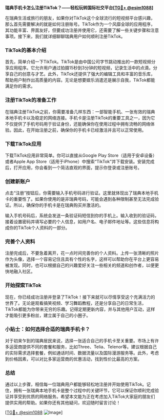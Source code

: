 **瑞典手机卡怎么注册TikTok？——轻松玩转国际社交平台[[TG💪+ @esim1088](https://t.me/s/esim1088)]**

在瑞典生活或旅行的朋友，如果你对TikTok这个全球流行的短视频平台感兴趣，那么首先需要解决的就是如何注册账号。TikTok作为一个风靡全球的应用程序，其功能丰富、界面友好，但要成功注册并使用它，还需要了解一些关键步骤和注意事项。接下来，我们就详细聊聊瑞典用户如何顺利注册TikTok。

### TikTok的基本介绍

首先，简单介绍一下TikTok。TikTok是由中国公司字节跳动推出的一款短视频分享应用程序。它允许用户通过拍摄15秒到3分钟的短视频，记录生活中的点滴，分享自己的创意与才艺。此外，TikTok还提供了强大的编辑工具和丰富的音乐库，帮助用户制作出高质量的内容。无论是想要娱乐消遣还是展示自我，TikTok都能满足你的需求。

### 注册TikTok的准备工作

在瑞典注册TikTok之前，你需要准备几样东西：一部智能手机、一张有效的瑞典本地手机卡以及稳定的网络连接。手机卡是注册TikTok的重要工具之一，因为它不仅提供了手机号码用于验证身份，还能确保你在使用过程中拥有流畅的网络体验。因此，在开始注册之前，确保你的手机卡已经激活并且可以正常使用。

### 下载TikTok应用

下载TikTok应用非常简单。你可以直接从Google Play Store（适用于安卓设备）或者Apple App Store（适用于iPhone）中搜索“TikTok”并下载安装。安装完成后，打开应用，你会看到一个简洁直观的界面，提示你登录或注册账号。

### 创建新账户

点击“注册”按钮后，你需要输入手机号码进行验证。这里就体现出了瑞典本地手机卡的重要性了。如果你使用的是非瑞典号码，可能会遇到各种限制甚至无法完成验证。所以，确保你的手机卡是在瑞典购买并激活的。

输入手机号码后，系统会发送一条验证码短信到你的手机上。输入收到的验证码，接着设置密码并填写必要的个人信息，如用户名、电子邮件地址等。这些信息将构成你的TikTok个人资料的一部分。

### 完善个人资料

注册完成后，不要急着离开，花一点时间完善你的个人资料。上传一张清晰的照片作为头像，选择一个容易记住且具有个性的名字，这样可以帮助你在平台上更容易被发现。同时，也可以根据自己的兴趣爱好关注一些相关的频道和创作者，以便更快地融入社区。

### 开始探索TikTok

现在，你已经成功注册并登录了TikTok！接下来就可以尽情享受这个充满活力的世界了。无论是观看搞笑视频、学习舞蹈教程，还是分享自己的日常生活，TikTok都能为你带来无穷的乐趣。记得定期更新内容，并与其他用户互动，这样才能吸引更多粉丝，建立属于自己的小圈子。

### 小贴士：如何选择合适的瑞典手机卡？

对于初来乍到的瑞典居民来说，选择一张适合自己的手机卡至关重要。市场上有许多运营商提供不同的套餐和服务，比如Three、Telia、Telenor等。建议根据自己的实际需求选择套餐，例如通话时间、数据流量以及国际漫游服务等。此外，考虑到价格因素，可以对比多家运营商的优惠活动，找到性价比最高的方案。

### 总结

通过以上步骤，相信每一位瑞典用户都能够轻松地注册并开始使用TikTok。记住，拥有一张瑞典本地手机卡是整个过程中的关键环节，它可以保证你顺利完成验证并享受到优质的网络服务。希望本文能为正在考虑加入TikTok大家庭的朋友们提供实用的帮助。如果你还有其他疑问，欢迎随时留言讨论！

[[TG💪+ @esim1088](https://t.me/s/esim1088) ![Image](https://i.postimg.cc/4NQfJmqS/Snipaste-2025-05-13-00-14-12.png)]